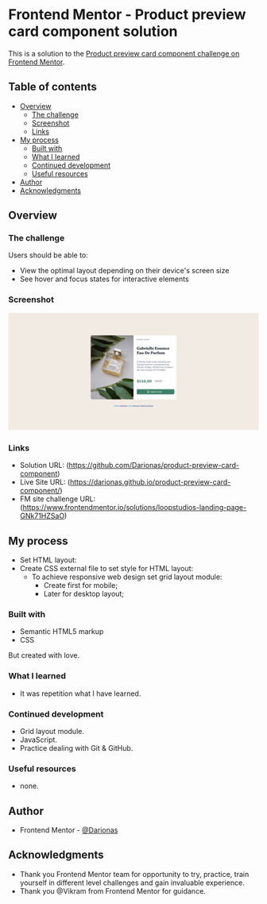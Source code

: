 # Frontend Mentor - Product preview card component solution

This is a solution to the [Product preview card component challenge on Frontend Mentor](https://www.frontendmentor.io/challenges/product-preview-card-component-GO7UmttRfa).

## Table of contents

- [Overview](#overview)
  - [The challenge](#the-challenge)
  - [Screenshot](#screenshot)
  - [Links](#links)
- [My process](#my-process)
  - [Built with](#built-with)
  - [What I learned](#what-i-learned)
  - [Continued development](#continued-development)
  - [Useful resources](#useful-resources)
- [Author](#author)
- [Acknowledgments](#acknowledgments)

## Overview

### The challenge

Users should be able to:

- View the optimal layout depending on their device's screen size
- See hover and focus states for interactive elements

### Screenshot

![Product_preview_card_component](./images/product_preview_card_component.png)


### Links

- Solution URL: (https://github.com/Darionas/product-preview-card-component)
- Live Site URL: (https://darionas.github.io/product-preview-card-component/)
- FM site challenge URL: (https://www.frontendmentor.io/solutions/loopstudios-landing-page-GNk71HZSaO)

## My process

* Set HTML layout:
* Create CSS external file to set style for HTML layout:
  * To achieve responsive web design set grid layout module:
     * Create first for mobile;
     * Later for desktop layout;


### Built with

- Semantic HTML5 markup
- CSS

But created with love.

### What I learned

- It was repetition what I have learned.

### Continued development

- Grid layout module.
- JavaScript.
- Practice dealing with Git & GitHub.

### Useful resources

- none.

## Author

- Frontend Mentor - [@Darionas](https://www.frontendmentor.io/profile/Darionas)

## Acknowledgments

- Thank you Frontend Mentor team for opportunity to try, practice, train yourself in different level challenges and gain invaluable experience.
- Thank you @Vikram from Frontend Mentor for guidance.
